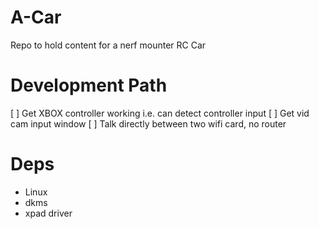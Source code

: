 # A-Car
Repo to hold content for a nerf mounter RC Car

# Development Path
[ ] Get XBOX controller working i.e. can detect controller input
[ ] Get vid cam input window
[ ] Talk directly between two wifi card, no router

# Deps
- Linux
- dkms
- xpad driver